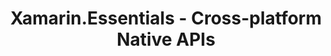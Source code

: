 ﻿---
type: deck
id: xamarinessentials-cross-platform-native-apis
title: Xamarin.Essentials - Cross-platform Native APIs
img:
link: https://github.com/dotnet-presentations/mobile/tree/master/Xamarin.Essentials
content: Xamarin.Essentials, a powerful cross-platform library that provides a clean and lightweight API to access common features on mobile platforms, in your cross-platform C# apps without writing abstractions or platform-specific code.
---
